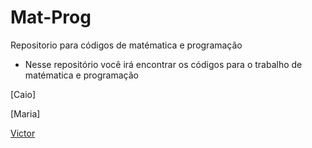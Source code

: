 # Mat-Prog
Repositorio para códigos de matématica e programação
- Nesse repositório você irá encontrar os códigos para o trabalho de matématica e programação

[Caio]

[Maria]

[Victor](https://github.com/victoralmeida432/Mat-Prog/blob/master/ZeroDaFuncaoReal/Metodo_De_Newton-Rapshon.py)
